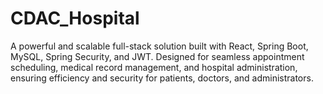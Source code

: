 # CDAC_Hospital
A powerful and scalable full-stack solution built with React, Spring Boot, MySQL, Spring Security, and JWT. Designed for seamless appointment scheduling, medical record management, and hospital administration, ensuring efficiency and security for patients, doctors, and administrators. 
